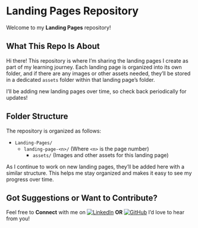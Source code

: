 # Landing Pages Repository

Welcome to my **Landing Pages** repository!

## What This Repo Is About

Hi there! This repository is where I’m sharing the landing pages I create as part of my learning journey. Each landing page is organized into its own folder, and if there are any images or other assets needed, they’ll be stored in a dedicated `assets` folder within that landing page’s folder.

I’ll be adding new landing pages over time, so check back periodically for updates!

## Folder Structure

The repository is organized as follows:

- `Landing-Pages/`
  - `landing-page-<n>/` (Where `<n>` is the page number)
    - `assets/` (Images and other assets for this landing page)

As I continue to work on new landing pages, they’ll be added here with a similar structure. This helps me stay organized and makes it easy to see my progress over time.

## Got Suggestions or Want to Contribute?

Feel free to **Connect** with me on [![LinkedIn](https://img.shields.io/badge/LinkedIn-blue?logo=linkedin&logoColor=white)](https://www.linkedin.com/in/mkhalilhaider) **OR** [![GitHub](https://img.shields.io/badge/GitHub-black?logo=github&logoColor=white)](https://github.com/mkhalilhaider) I’d love to hear from you!
